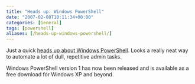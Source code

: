 ```yaml
---
title: "Heads up: Windows PowerShell"
date: "2007-02-08T10:11:34+00:00"
categories: [General]
tags: [powershell]
aliases: [/heads-up-windows-powershell/]
---
```


Just a quick <a href="http://www.microsoft.com/windowsserver2003/technologies/management/powershell/default.mspx">heads up about Windows PowerShell</a>. Looks a really neat way to automate a lot of dull, repetitive admin tasks.

Windows PowerShell version 1 has now been released and is available as a free download for Windows XP and beyond.
